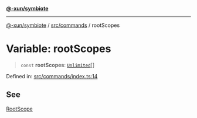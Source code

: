 [**@-xun/symbiote**](../../../README.md)

***

[@-xun/symbiote](../../../README.md) / [src/commands](../README.md) / rootScopes

# Variable: rootScopes

> `const` **rootScopes**: [`Unlimited`](../../configure/enumerations/UnlimitedGlobalScope.md#unlimited)[]

Defined in: [src/commands/index.ts:14](https://github.com/Xunnamius/symbiote/blob/421daaf5e320e2f5d7cb32f23e410fefd48b6891/src/commands/index.ts#L14)

## See

[RootScope](../../configure/enumerations/UnlimitedGlobalScope.md)

